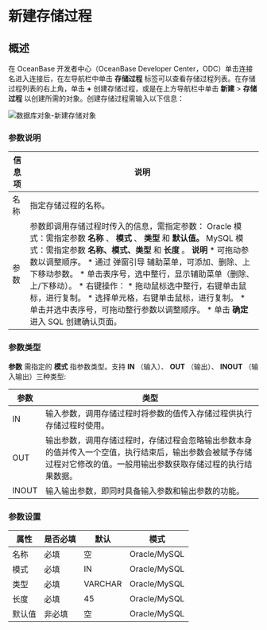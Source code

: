 新建存储过程 
===========================



概述 
-----------------------

在 OceanBase 开发者中心（OceanBase Developer Center，ODC）单击连接名进入连接后，在左导航栏中单击 **存储过程** 标签可以查看存储过程列表。在存储过程列表的右上角，单击 **+** 创建存储过程，或是在上方导航栏中单击 **新建** \> **存储过程** 以创建所需的对象。创建存储过程需输入以下信息：

![数据库对象-新建存储对象](https://help-static-aliyun-doc.aliyuncs.com/assets/img/zh-CN/9471441361/p326068.png)

### 参数说明 



| 信息项 |                                                                                                                                                                                                                                                                                                                                                             说明                                                                                                                                                                                                                                                                                                                                                             |
|-----|----------------------------------------------------------------------------------------------------------------------------------------------------------------------------------------------------------------------------------------------------------------------------------------------------------------------------------------------------------------------------------------------------------------------------------------------------------------------------------------------------------------------------------------------------------------------------------------------------------------------------------------------------------------------------------------------------------------------------|
| 名称  | 指定存储过程的名称。                                                                                                                                                                                                                                                                                                                                                                                                                                                                                                                                                                                                                                                                                                                 |
| 参数  | 参数即调用存储过程时传入的信息，需指定参数： Oracle 模式：需指定参数 **名称** 、 **模式** 、 **类型** 和 **默认值。**  MySQL 模式：需指定参数 **名称、模式、类型** 和 **长度** 。 **说明**  * 可拖动参数以调整顺序。   * 通过 弹窗引导 辅助菜单，可添加、删除、上下移动参数。   * 单击表序号，选中整行，显示辅助菜单（删除、上/下移动）。   * 右键操作： * 拖动鼠标选中整行，右键单击鼠标，进行复制。   * 选择单元格，右键单击鼠标，进行复制。     * 单击并选中表序号，可拖动整行参数以调整顺序。   * 单击 **确定** 进入 SQL 创建确认页面。    |



### 参数类型 

**参数** 需指定的 **模式** 指参数类型。支持 **IN** （输入）、 **OUT** （输出）、 **INOUT** （输入输出）三种类型:


| **参数** |                                       **类型**                                       |
|--------|------------------------------------------------------------------------------------|
| IN     | 输入参数，调用存储过程时将参数的值传入存储过程供执行存储过程时使用。                                                 |
| OUT    | 输出参数，调用存储过程时，存储过程会忽略输出参数本身的值并传入一个空值，执行结束后，输出参数会被赋予存储过程对它修改的值。一般用输出参数获取存储过程的执行结果数据。 |
| INOUT  | 输入输出参数，即同时具备输入参数和输出参数的功能。                                                          |



### 参数设置 



| 属性  | 是否必填 |   默认    |      模式      |
|-----|------|---------|--------------|
| 名称  | 必填   | 空       | Oracle/MySQL |
| 模式  | 必填   | IN      | Oracle/MySQL |
| 类型  | 必填   | VARCHAR | Oracle/MySQL |
| 长度  | 必填   | 45      | Oracle/MySQL |
| 默认值 | 非必填  | 空       | Oracle/MySQL |





